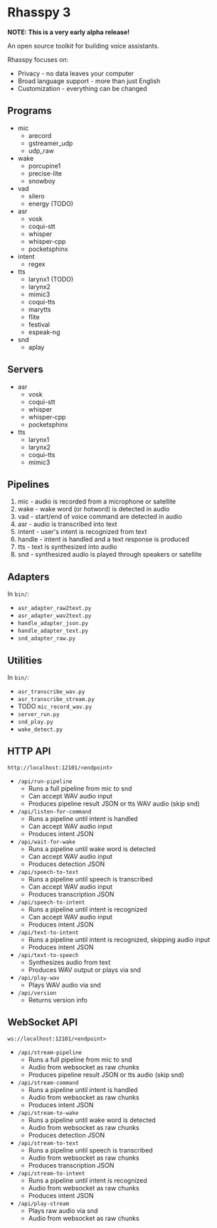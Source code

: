 # Rhasspy 3

**NOTE: This is a very early alpha release!**

An open source toolkit for building voice assistants.

Rhasspy focuses on:

* Privacy - no data leaves your computer
* Broad language support - more than just English
* Customization - everything can be changed


## Programs

* mic
    * arecord
    * gstreamer_udp
    * udp_raw
* wake 
    * porcupine1
    * precise-lite
    * snowboy
* vad
    * silero
    * energy (TODO)
* asr 
    * vosk
    * coqui-stt
    * whisper
    * whisper-cpp
    * pocketsphinx
* intent
    * regex
* tts 
    * larynx1 (TODO)
    * larynx2
    * mimic3
    * coqui-tts
    * marytts
    * flite
    * festival
    * espeak-ng
* snd
    * aplay
    
    
## Servers

* asr
    * vosk
    * coqui-stt
    * whisper
    * whisper-cpp
    * pocketsphinx
* tts
    * larynx1
    * larynx2
    * coqui-tts
    * mimic3


## Pipelines

1. mic - audio is recorded from a microphone or satellite
2. wake - wake word (or hotword) is detected in audio
3. vad - start/end of voice command are detected in audio
4. asr - audio is transcribed into text
5. intent - user's intent is recognized from text
6. handle - intent is handled and a text response is produced
7. tts - text is synthesized into audio
8. snd - synthesized audio is played through speakers or satellite


## Adapters

In `bin/`:

* `asr_adapter_raw2text.py`
* `asr_adapter_wav2text.py`
* `handle_adapter_json.py`
* `handle_adapter_text.py`
* `snd_adapter_raw.py`


## Utilities

In `bin/`:

* `asr_transcribe_wav.py`
* `asr_transcribe_stream.py`
* TODO `mic_record_wav.py`
* `server_run.py`
* `snd_play.py`
* `wake_detect.py`

## HTTP API

`http://localhost:12101/<endpoint>`

* `/api/run-pipeline`
    * Runs a full pipeline from mic to snd
    * Can accept WAV audio input
    * Produces pipeline result JSON or tts WAV audio (skip snd)
* `/api/listen-for-command`
    * Runs a pipeline until intent is handled
    * Can accept WAV audio input
    * Produces intent JSON
* `/api/wait-for-wake`
    * Runs a pipeline until wake word is detected
    * Can accept WAV audio input
    * Produces detection JSON
* `/api/speech-to-text`
    * Runs a pipeline until speech is transcribed
    * Can accept WAV audio input
    * Produces transcription JSON
* `/api/speech-to-intent`
    * Runs a pipeline until intent is recognized
    * Can accept WAV audio input
    * Produces intent JSON
* `/api/text-to-intent`
    * Runs a pipeline until intent is recognized, skipping audio input
    * Produces intent JSON
* `/api/text-to-speech`
    * Synthesizes audio from text
    * Produces WAV output or plays via snd
* `/api/play-wav`
    * Plays WAV audio via snd
* `/api/version`
    * Returns version info

## WebSocket API

`ws://localhost:12101/<endpoint>`

* `/api/stream-pipeline`
    * Runs a full pipeline from mic to snd
    * Audio from websocket as raw chunks
    * Produces pipeline result JSON or tts audio (skip snd)
* `/api/stream-command`
    * Runs a pipeline until intent is handled
    * Audio from websocket as raw chunks
    * Produces intent JSON
* `/api/stream-to-wake`
    * Runs a pipeline until wake word is detected
    * Audio from websocket as raw chunks
    * Produces detection JSON
* `/api/stream-to-text`
    * Runs a pipeline until speech is transcribed
    * Audio from websocket as raw chunks
    * Produces transcription JSON
* `/api/stream-to-intent`
    * Runs a pipeline until intent is recognized
    * Audio from websocket as raw chunks
    * Produces intent JSON
* `/api/play-stream`
    * Plays raw audio via snd
    * Audio from websocket as raw chunks
